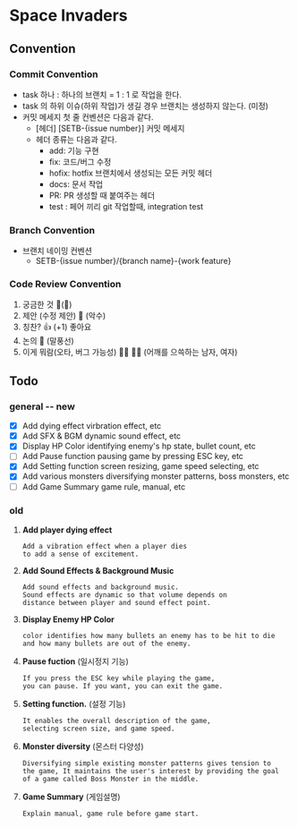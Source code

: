 # Space Invaders

## Convention

### Commit Convention

- task 하나 : 하나의 브랜치 = 1 : 1 로 작업을 한다.
- task 의 하위 이슈(하위 작업)가 생길 경우 브랜치는 생성하지 않는다. (미정)
- 커밋 메세지 첫 줄 컨벤션은 다음과 같다.
  - [헤더] [SETB-{issue number}] 커밋 메세지
  - 헤더 종류는 다음과 같다.
    - add: 기능 구현
    - fix: 코드/버그 수정
    - hofix: hotfix 브랜치에서 생성되는 모든 커밋 헤더
    - docs: 문서 작업
    - PR: PR 생성할 때 붙여주는 헤더
    - test : 페어 끼리 git 작업할때, integration test

### Branch Convention

- 브랜치 네이밍 컨벤션
  - SETB-{issue number}/{branch name}-{work feature}

### Code Review Convention

1. 궁금한 것
   🤔(:thinking:)
2. 제안 (수정 제안)
   🤝 (악수)
3. 칭찬?
   👍 (+1)
   좋아요
4. 논의
   💬 (말풍선)
5. 이게 뭐람(오타, 버그 가능성)
   🤷‍♂️ 🤷‍♀️ (어깨를 으쓱하는 남자, 여자)

## Todo

### general -- new

- [x] Add dying effect
      virbration effect, etc
- [x] Add SFX & BGM
      dynamic sound effect, etc
- [x] Display HP Color
      identifying enemy's hp state, bullet count, etc
- [ ] Add Pause function
      pausing game by pressing ESC key, etc
- [x] Add Setting function
      screen resizing, game speed selecting, etc
- [x] Add various monsters
      diversifying monster patterns, boss monsters, etc
- [ ] Add Game Summary
      game rule, manual, etc

### old

1.  **Add player dying effect**

        Add a vibration effect when a player dies
        to add a sense of excitement.

2.  **Add Sound Effects & Background Music**

        Add sound effects and background music.
        Sound effects are dynamic so that volume depends on
        distance between player and sound effect point.

3.  **Display Enemy HP Color**

        color identifies how many bullets an enemy has to be hit to die
        and how many bullets are out of the enemy.

4.  **Pause fuction**
    (일시정지 기능)

        If you press the ESC key while playing the game,
        you can pause. If you want, you can exit the game.

5.  **Setting function.**
    (설정 기능)

        It enables the overall description of the game,
        selecting screen size, and game speed.

6.  **Monster diversity**
    (몬스터 다양성)

        Diversifying simple existing monster patterns gives tension to
        the game, It maintains the user's interest by providing the goal
        of a game called Boss Monster in the middle.

7.  **Game Summary**
    (게임설명)

        Explain manual, game rule before game start.
